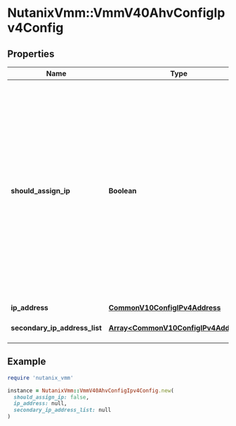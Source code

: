 # NutanixVmm::VmmV40AhvConfigIpv4Config

## Properties

| Name | Type | Description | Notes |
| ---- | ---- | ----------- | ----- |
| **should_assign_ip** | **Boolean** | If set to true (default value), an IP address must be assigned to the VM NIC - either the one explicitly specified by the user or allocated automatically by the IPAM service by not specifying the IP address. If false, then no IP assignment is required for this VM NIC. | [optional] |
| **ip_address** | [**CommonV10ConfigIPv4Address**](CommonV10ConfigIPv4Address.md) |  | [optional] |
| **secondary_ip_address_list** | [**Array&lt;CommonV10ConfigIPv4Address&gt;**](CommonV10ConfigIPv4Address.md) | Secondary IP addresses for the NIC. | [optional] |

## Example

```ruby
require 'nutanix_vmm'

instance = NutanixVmm::VmmV40AhvConfigIpv4Config.new(
  should_assign_ip: false,
  ip_address: null,
  secondary_ip_address_list: null
)
```

